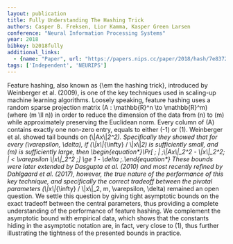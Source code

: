 ```yaml
---
layout: publication
title: Fully Understanding The Hashing Trick
authors: Casper B. Freksen, Lior Kamma, Kasper Green Larsen
conference: "Neural Information Processing Systems"
year: 2018
bibkey: b2018fully
additional_links:
  - {name: "Paper", url: "https://papers.nips.cc/paper/2018/hash/7e83722522e8aeb7512b7075311316b7-Abstract.html"}
tags: ['Independent', 'NEURIPS']
---
```

Feature hashing, also known as \{\em the hashing trick\}, introduced by Weinberger et al. (2009), is one of the key techniques used in scaling-up machine learning algorithms. Loosely speaking, feature hashing uses a random sparse projection matrix \(A : \mathbb\{R\}^n \to \mathbb\{R\}^m\) (where \(m \ll n\)) in order to reduce the dimension of the data from \(n\) to \(m\) while approximately preserving the Euclidean norm. Every column of \(A\) contains exactly one non-zero entry, equals to either \(-1\) or \(1\). Weinberger et al. showed tail bounds on \(\\|Ax\\|_2^2\). Specifically they showed that for every \(\varepsilon, \delta\), if \(\\|x\\|_\{\infty\} / \\|x\\|_2\) is sufficiently small, and \(m\) is sufficiently large, then \begin\{equation*\}\Pr[ \; \| \;\\|Ax\\|\_2^2 - \\|x\\|\_2^2\; \| < \varepsilon \\|x\\|\_2^2 \;] \ge 1 - \delta \;.\end\{equation*\} These bounds were later extended by Dasgupta et al. (2010) and most recently refined by Dahlgaard et al. (2017), however, the true nature of the performance of this key technique, and specifically the correct tradeoff between the pivotal parameters \(\\|x\\|_\{\infty\} / \\|x\\|_2, m, \varepsilon, \delta\) remained an open question. We settle this question by giving tight asymptotic bounds on the exact tradeoff between the central parameters, thus providing a complete understanding of the performance of feature hashing. We complement the asymptotic bound with empirical data, which shows that the constants hiding in the asymptotic notation are, in fact, very close to \(1\), thus further illustrating the tightness of the presented bounds in practice.
